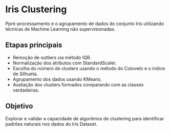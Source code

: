 # Iris Clustering

Ppré-processamento e o agrupamento de dados do conjunto Iris utilizando técnicas de Machine Learning não supervisionadas.

## Etapas principais
- Remoção de outliers via método IQR.
- Normalização dos atributos com StandardScaler.
- Escolha do número de clusters usando o método do Cotovelo e o índice de Silhueta.
- Agrupamento dos dados usando KMeans.
- Avaliação dos clusters formados comparando com as classes verdadeiras.

## Objetivo
Explorar e validar a capacidade de algoritmos de clustering para identificar padrões naturais nos dados do Iris Dataset.
